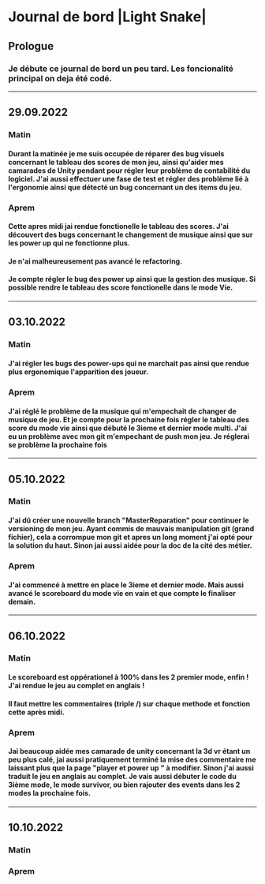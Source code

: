 # <b> Journal de bord |Light Snake|

## Prologue
### Je débute ce journal de bord un peu tard. Les foncionalité principal on deja été codé.

***
## 29.09.2022
### <b> Matin
####  Durant la matinée je me suis occupée de réparer des bug visuels concernant le tableau des scores de mon jeu, ainsi qu'aider mes camarades de Unity pendant pour régler leur problème de contabilité du logiciel. J'ai aussi effectuer une fase de test et régler des problème lié à l'ergonomie ainsi que détecté un bug concernant un des items du jeu.

### <b> Aprem
#### Cette apres midi jai rendue fonctionelle le tableau des scores. J'ai découvert des bugs concernant le changement de musique ainsi que sur les power up qui ne fonctionne plus. 
#### Je n'ai malheureusement pas avancé le refactoring.
#### Je compte régler le bug des power up ainsi que la gestion des musique. Si possible rendre le tableau des score fonctionelle dans le mode Vie.
***
## 03.10.2022
### <b> Matin
#### J'ai régler les bugs des power-ups qui ne marchait pas ainsi que rendue plus ergonomique l'apparition des joueur.


### <b> Aprem
#### J'ai réglé le problème de la musique qui m'empechait de changer de musique de jeu. Et je compte pour la prochaine fois régler le tableau des score du mode vie ainsi que débuté le 3ieme et dernier mode multi. J'ai eu un problème avec mon git m'empechant de push mon jeu. Je réglerai se problème la prochaine fois
***
## 05.10.2022
### <b> Matin
#### J'ai dû créer une nouvelle branch "MasterReparation" pour continuer le versioning de mon jeu. Ayant commis de mauvais manipulation git (grand fichier), cela a corrompue mon git et apres un long moment j'ai opté pour la solution du haut. Sinon jai aussi aidée pour la doc de la cité des métier.

### <b> Aprem
#### J'ai commencé à mettre en place le 3ieme et dernier mode. Mais aussi avancé le scoreboard du mode vie en vain et que compte le finaliser demain. 

***
## 06.10.2022
### <b> Matin
#### Le scoreboard est oppérationel à 100% dans les 2 premier mode, enfin ! J'ai rendue le jeu au complet en anglais !
#### Il faut mettre les commentaires (triple /) sur chaque methode et fonction cette après midi. 

### <b> Aprem
#### Jai beaucoup aidée mes camarade de unity concernant la 3d vr étant un peu plus calé, jai aussi pratiquement terminé la mise des commentaire me laissant plus que la page "player et power up " à modifier. Sinon j'ai aussi traduit le jeu en anglais au complet. Je vais aussi débuter le code du 3ième mode, le mode survivor, ou bien rajouter des events dans les 2 modes la prochaine fois.
***
## 10.10.2022
### <b> Matin


### <b> Aprem